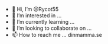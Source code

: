 - 👋 Hi, I’m @Rycot55
- 👀 I’m interested in ...
- 🌱 I’m currently learning ...
- 💞️ I’m looking to collaborate on ...
- 📫 How to reach me ... dinmamma.se

<!---
Rycot55/Rycot55 is a ✨ special ✨ repository because its `README.md` (this file) appears on your GitHub profile.
You can click the Preview link to take a look at your changes.
--->
